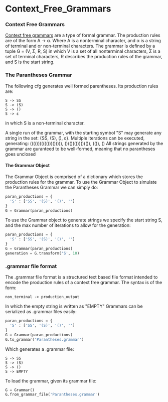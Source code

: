 # Context_Free_Grammars

### Context Free Grammars
[Context free grammars](https://en.wikipedia.org/wiki/Context-free_grammar) are a type of formal grammar. The production rules are of the form A -> α. Where A is a nonterminal character, and α is a string of terminal and or non-terminal characters. The grammar is defined by a tuple G = (V, Σ, R, S) in which V is a set of all nonterminal characters, Σ is a set of terminal characters, R describes the production rules of the grammar, and S is the start string. 

### The Parantheses Grammar
The following cfg generates well formed parentheses. Its production rules are:
```
S -> SS
S -> (S)
S -> ()
S -> ε
```

in which S is a non-terminal character.

A single run of the grammar, with the starting symbol "S" may generate any string in the set: {SS, (S), (), ε}. Multiple iterations can be executed, generating:
(((()))((((())())))), ()(()(()))()(()), (()), ()
All strings generated by the grammar are guranteed to be well-formed, meaning that no parantheses goes unclosed

#### The Grammar Object
The Grammar Object is comprised of a dictionary which stores the production rules for the grammar. 
To use the Grammar Object to simulate the Parantheses Grammar we can simply do:
```py
paran_productions = {
  'S' : ['SS', '(S)', '()', '']
}
G = Grammar(paran_productions)
```
To use the Grammar object to generate strings we specify the start string S, and the max number of iterations to allow for the generation:
```py
paran_productions = {
  'S' : ['SS', '(S)', '()', '']
}
G = Grammar(paran_productions)
generation = G.transform('S', 10)
```
### .grammar file format
The .grammar file format is a structured text based file format intended to encode the production rules of a context free grammar. The syntax is of the form:
```
non_terminal -> production_output
``` 
In which the empty string is written as "EMPTY"
Grammars can be serialized as .grammar files easily:
```py
paran_productions = {
  'S' : ['SS', '(S)', '()', '']
}
G = Grammar(paran_productions)
G.to_grammar('Parantheses.grammar')
```
Which generates a .grammar file:
```
S -> SS
S -> (S)
S -> ()
S -> EMPTY
```
To load the grammar, given its grammar file:
```py
G = Grammar()
G.from_grammar_file('Parantheses.grammar')
```

